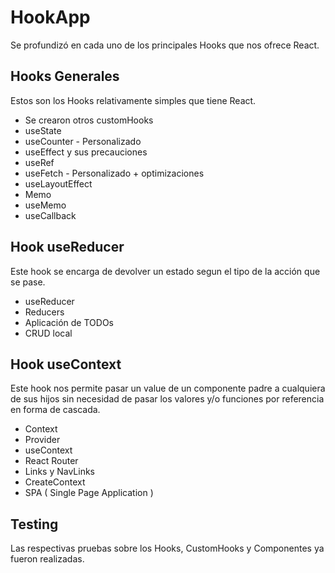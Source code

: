 # HookApp

Se profundizó en cada uno de los principales Hooks que nos ofrece React.

## Hooks Generales

Estos son los Hooks relativamente simples que tiene React.

- Se crearon otros customHooks
- useState
- useCounter - Personalizado
- useEffect y sus precauciones
- useRef
- useFetch - Personalizado + optimizaciones
- useLayoutEffect
- Memo
- useMemo
- useCallback

## Hook useReducer

Este hook se encarga de devolver un estado segun el tipo de la acción que se pase.

- useReducer
- Reducers
- Aplicación de TODOs
- CRUD local

## Hook useContext 

Este hook nos permite pasar un value de un componente padre a cualquiera de sus hijos sin necesidad de pasar los valores y/o funciones por referencia en forma de cascada.

- Context
- Provider
- useContext
- React Router
- Links y NavLinks
- CreateContext
- SPA ( Single Page Application )

## Testing

Las respectivas pruebas sobre los Hooks, CustomHooks y Componentes ya fueron realizadas.